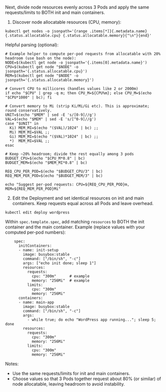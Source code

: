 Next, divide node resources evenly across 3 Pods and apply the same requests/limits to BOTH init and main containers.

1) Discover node allocatable resources (CPU, memory):

```
kubectl get nodes -o jsonpath='{range .items[*]}{.metadata.name} {.status.allocatable.cpu} {.status.allocatable.memory}{"\n"}{end}'
```

Helpful parsing (optional):

```
# Example helper to compute per-pod requests from allocatable with 20% headroom (use bash on the node):
NODE=$(kubectl get node -o jsonpath='{.items[0].metadata.name}')
CPU=$(kubectl get node "$NODE" -o jsonpath='{.status.allocatable.cpu}')
MEM=$(kubectl get node "$NODE" -o jsonpath='{.status.allocatable.memory}')

# Convert CPU to millicores (handles values like 2 or 2000m)
if echo "$CPU" | grep -q m; then CPU_M=${CPU%m}; else CPU_M=$(echo "$CPU*1000" | bc); fi

# Convert memory to Mi (strip Ki/Mi/Gi etc). This is approximate; round conservatively.
UNIT=$(echo "$MEM" | sed -E 's/[0-9]//g')
VAL=$(echo "$MEM" | sed -E 's/[^0-9]//g')
case "$UNIT" in
  Ki) MEM_MI=$(echo "($VAL)/1024" | bc) ;;
  Mi) MEM_MI=$VAL ;;
  Gi) MEM_MI=$(echo "($VAL)*1024" | bc) ;;
  *)  MEM_MI=$VAL ;;
esac

# Keep ~20% headroom; divide the rest equally among 3 pods
BUDGET_CPU=$(echo "$CPU_M*0.8" | bc)
BUDGET_MEM=$(echo "$MEM_MI*0.8" | bc)

REQ_CPU_PER_POD=$(echo "$BUDGET_CPU/3" | bc)
REQ_MEM_PER_POD=$(echo "$BUDGET_MEM/3" | bc)

echo "Suggest per-pod requests: CPU=${REQ_CPU_PER_POD}m, MEM=${REQ_MEM_PER_POD}Mi"
```

2) Edit the Deployment and set identical resources on init and main containers. Keep requests equal across all Pods and leave overhead.

`kubectl edit deploy wordpress`

Within `spec.template.spec`, add matching `resources` to BOTH the init container and the main container. Example (replace values with your computed per-pod numbers):

```
    spec:
      initContainers:
      - name: init-setup
        image: busybox:stable
        command: ["/bin/sh", "-c"]
        args: ["echo init done; sleep 1"]
        resources:
          requests:
            cpu: "300m"      # example
            memory: "256Mi"  # example
          limits:
            cpu: "300m"
            memory: "256Mi"
      containers:
      - name: main-app
        image: busybox:stable
        command: ["/bin/sh", "-c"]
        args:
          - while true; do echo "WordPress app running..."; sleep 5; done
        resources:
          requests:
            cpu: "300m"
            memory: "256Mi"
          limits:
            cpu: "300m"
            memory: "256Mi"
```

Notes:
- Use the same requests/limits for init and main containers.
- Choose values so that 3 Pods together request about 80% (or similar) of node allocatable, leaving headroom to avoid instability.

